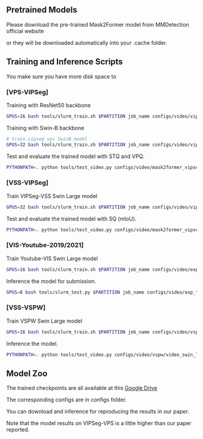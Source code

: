 ## Pretrained Models

Please download the pre-trained Mask2Former model from MMDetection official website

or they will be downloaded automatically into your .cache folder.


## Training and Inference Scripts

You make sure you have more disk space to 

### [VPS-VIPSeg]

Training with ResNet50 backbone
```bash
GPUS=16 bash tools/slurm_train.sh $PARTITION job_name configs/video/vipseg/vipseg_tb_r50_8e.py --work-dir ./your_path/ --no-validate
```

Training with Swin-B backbone
```bash
# train vipseg vps SwinB model
GPUS=32 bash tools/slurm_train.sh $PARTITION job_name configs/video/vipseg/vipseg_tb_swinb_6e.py --work-dir ./your_path/ --no-validate
```

Test and evaluate the trained model with STQ and VPQ.

```bash
PYTHONPATH=. python tools/test_video.py configs/video/mask2former_vipseg/video_r50_2frames_matching.py  ./your_path_to_trained_model.pth --eval-dir work_dirs/vipseg/r50_2frames_results  --pre-eval --eval-offline VPQ STQ
```


### [VSS-VIPSeg]
Train VIPSeg-VSS Swin Large model
```bash
GPUS=32 bash tools/slurm_train.sh $PARTITION job_name configs/video/vipseg_vss/video_swin_l_train_2frames_vspw_test_2frames.py --work-dir ./your_path/ --no-validate
```

Test and evaluate the trained model with SQ (mIoU).

```bash
PYTHONPATH=. python tools/test_video.py configs/video/mask2former_vipseg/video_r50_2frames_matching.py  ./your_path_to_trained_model.pth --eval-dir ./your_dump_file_path --pre-eval --eval-offline STQ
```


### [VIS-Youtube-2019/2021]
Train Youtube-VIS Swin Large model
```bash
GPUS=16 bash tools/slurm_train.sh $PARTITION job_name configs/video/exp_tubeminvis/y19_swin_l_010_tubemin_2_5k_5k_10k.py --work-dir ./your_path/ --no-validate
```

Inference the model for submission.
```bash
GPUS=8 bash tools/slurm_test.py $PARTITION job_name configs/video/exp_tubeminvis/y19_swin_l_010_tubemin_2_5k_5k_10k.py  ./your_path_to_trained_model.pth --format-only --eval-options resfile_path=/path/to/submission
```

### [VSS-VSPW]
Train VSPW Swin Large model
```bash
GPUS=16 bash tools/slurm_train.sh $PARTITION job_name configs/video/vspw/video_swin_l_train_6frames_6e_test_6frames_f3.py --work-dir ./your_path/ --no-validate
```

Inference the model.
```bash
PYTHONPATH=. python tools/test_video.py configs/video/vspw/video_swin_l_train_6frames_6e_test_6frames_f3.py --pre-eval --retrun-direct --eval-dir ./your_dump_file_path
```

## Model Zoo 


The trained checkpoints are all available at this [Google Drive](https://drive.google.com/drive/folders/1o18DY7B0r9OgJwQyao9nDGZu7lzJz806?usp=sharing)

The corresponding configs are in configs folder.

You can download and inference for reproducing the results in our paper.

Note that the model results on VIPSeg-VPS is a little higher than our paper reported. 
